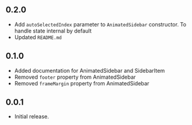 ## 0.2.0

* Add `autoSelectedIndex` parameter to `AnimatedSidebar` constructor. To handle state internal by default 
* Updated `README.md`

## 0.1.0

* Added documentation for AnimatedSidebar and SidebarItem
* Removed `footer` property from AnimatedSidebar
* Removed `frameMargin` property from AnimatedSidebar

## 0.0.1

* Initial release.

